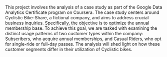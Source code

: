 This project involves the analysis of a case study as part of the Google Data Analytics Certificate program on Coursera. The case study centers around Cyclistic Bike-Share, a fictional company, and aims to address crucial business inquiries. Specifically, the objective is to optimize the annual membership base. To achieve this goal, we are tasked with examining the distinct usage patterns of two customer types within the company: Subscribers, who acquire annual memberships, and Casual Riders, who opt for single-ride or full-day passes. The analysis will shed light on how these customer segments differ in their utilization of Cyclistic bikes.
